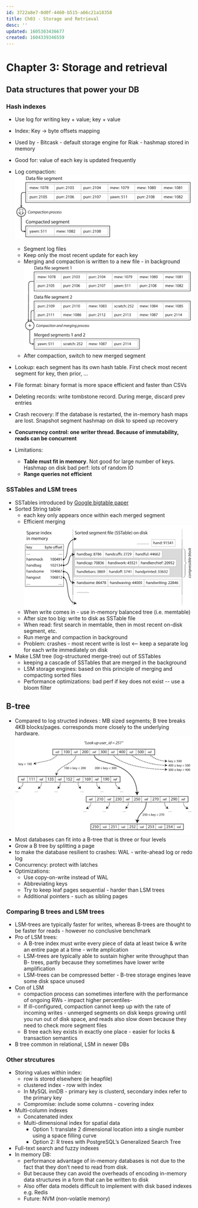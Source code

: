```yaml
---
id: 3722a8e7-0d0f-4460-b515-a66c21a18358
title: Ch03 - Storage and Retrieval
desc: ''
updated: 1605303436677
created: 1604339346559
---
```


# Chapter 3: Storage and retrieval
## Data structures that power your DB 
### Hash indexes 
- Use log for writing key + value; key + value
- Index: Key -> byte offsets mapping 
- Used by - Bitcask - default storage engine for Riak - hashmap stored in memory 
- Good for: value of each key is updated frequently 
- Log compaction:
    ![](/assets/images/2020-11-02-12-51-46.png)

    - Segment log files
    - Keep only the most recent update for each key 
    - Merging and compaction is written to a new file - in background 
    ![](/assets/images/2020-11-02-12-57-10.png)
    - After compaction, switch to new merged segment 
- Lookup: each segment has its own hash table. First check most recent segment for key, then prior, …
- File format: binary format is more space efficient and faster than CSVs
- Deleting records: write tombstone record. During merge, discard prev entries
- Crash recovery: If the database is restarted, the in-memory hash maps are lost. Snapshot segment hashmap on disk to speed up recovery
- **Concurrency control: one writer thread. Because of immutability, reads can be concurrent** 
- Limitations:
    - **Table must fit in memory**. Not good for large number of keys. Hashmap on disk bad perf: lots of random IO  
    - **Range queries not efficient**


### SSTables and LSM trees  
- SSTables introduced by [Google bigtable paper](https://research.google/pubs/pub27898/)
- Sorted String table
    - each key only appears once within each merged segment 
    - Efficient merging
        ![](/assets/images/2020-11-02-13-27-23.png)
    - When write comes in - use in-memory balanced tree (i.e. memtable)
    - After size too big: write to disk as SSTable file
    - When read: first search in memtable, then in most recent on-disk segment, etc.
    - Run merge and compaction in background 
    - Problem: crashes - most recent write is lost <-- keep a separate log for each write immediately on disk
- Make LSM tree (log-structured merge-tree) out of SSTables 
    - keeping a cascade of SSTables that are merged in the background 
    - LSM storage engines: based on this principle of merging and compacting sorted files  
    - Performance optimizations: bad perf if key does not exist -- use a bloom filter 

## B-tree 
- Compared to log structed indexes : MB sized segments; B tree breaks 4KB blocks/pages. corresponds more closely to the underlying hardware. 
        ![](/assets/images/2020-11-02-13-30-06.png)
- Most databases can fit into a B-tree that is three or four levels 
- Grow a B tree by splitting a page
- to make the database resilient to crashes: WAL - write-ahead log or redo log 
- Concurrency:  protect with latches 
- Optimizations:
    - Use copy-on-write instead of WAL 
    - Abbreviating keys
    - Try to keep leaf pages sequential - harder than LSM trees
    - Additional pointers - such as sibling pages

### Comparing B trees and LSM trees 
- LSM-trees are typically faster for writes, whereas B-trees are thought to be faster for reads  - however no conclusive benchmark
- Pro of LSM trees:
    - A B-tree index must write every piece of data at least twice & write an entire page at a time  - write amplication
    - LSM-trees are typically able to sustain higher write throughput than B- trees, partly because they sometimes have lower write amplification 
    - LSM-trees can be compressed better - B-tree storage engines leave some disk space unused 
- Con of LSM
    - compaction process can sometimes interfere with the performance of ongoing RWs - impact higher percentiles- 
    - If ill-configured, compaction cannot keep up with the rate of incoming writes - unmerged segments on disk keeps growing until you run out of disk space, and reads also slow down because they need to check more segment files 
    - B tree each key exists in exactly one place  - easier for locks & transaction semantics
- B tree common in relational, LSM in newer DBs

### Other strcutures  

- Storing values within index:
    - row is stored elsewhere (ie heapfile) 
    - clustered index -  row with index 
    - In MySQL innDB - primary key is clusterd, secondary index refer to the primary key 
    - Compromise: include some columns - covering index
- Multi-column indexes 
    - Concatenated index
    - Multi-dimensional index for spatial data 
        - Option 1: translate 2 dimensional location into a single number using a space filling curve
        - Option 2: R trees with PostgreSQL’s Generalized Search Tree 
- Full-text search and fuzzy indexes 
- In memory DB:
    - performance advantage of in-memory databases is not due to the fact that they don’t need to read from disk. 
    - But because they can avoid the overheads of encoding in-memory data structures in a form that can be written to disk 
    - Also offer data models difficult to implement with disk based indexes e.g. Redis 
    - Future: NVM (non-volatile memory)

